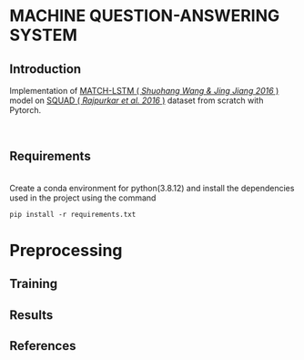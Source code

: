 # **MACHINE QUESTION-ANSWERING SYSTEM** 

## Introduction

Implementation of [MATCH-LSTM ( *Shuohang Wang & Jing Jiang 2016* )](https://arxiv.org/abs/1608.07905) model on [SQUAD ( *Rajpurkar et al. 2016* )](https://arxiv.org/abs/1606.05250) dataset from scratch with Pytorch.

<br>

## Requirements 
<br>
Create a conda environment for python(3.8.12) and install the dependencies used in the project using the command

```
pip install -r requirements.txt
```

# Preprocessing

## Training 

## Results

## References
